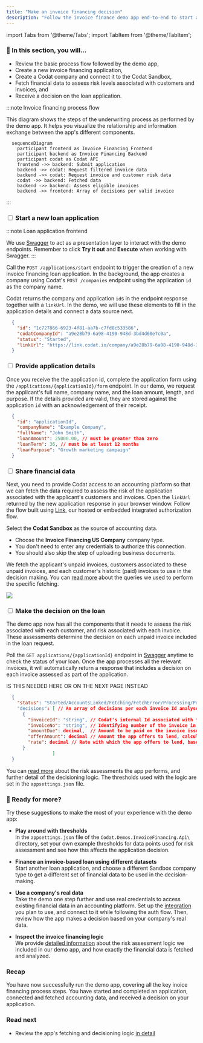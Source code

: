 ```yaml
---
title: "Make an invoice financing decision"
description: "Follow the invoice finance demo app end-to-end to start an application, analyze it, and make a decision on the request"
---
```

import Tabs from '@theme/Tabs';
import TabItem from '@theme/TabItem';

### 🚀 In this section, you will...
* Review the basic process flow followed by the demo app,
* Create a new invoice financing application,
* Create a Codat company and connect it to the Codat Sandbox,
* Fetch financial data to assess risk levels associated with customers and invoices, and
* Receive a decision on the loan application. 

:::note Invoice financing process flow

This diagram shows the steps of the underwriting process as performed by the demo app. It helps you visualize the relationship and information exchange between the app's different components.

``` mermaid
  sequenceDiagram
    participant frontend as Invoice Financing Frontend 
    participant backend as Invoice Financing Backend 
    participant codat as Codat API
    frontend ->> backend: Submit application
    backend ->> codat: Request filtered invoice data
    backend ->> codat: Request invoice and customer risk data
    codat ->> backend: Fetched data
    backend ->> backend: Assess eligible invoices 
    backend ->> frontend: Array of decisions per valid invoice
```  
:::  

### <input type="checkbox" unchecked /> Start a new loan application  

:::note Loan application frontend

We use [Swagger](http://localhost:7278/swagger/index.html) to act as a presentation layer to interact with the demo endpoints. Remember to click **Try it out** and **Execute** when working with Swagger.
:::

Call the `POST /applications/start` endpoint to trigger the creation of a new invoice financing loan application. In the background, the app creates a company using Codat's `POST /companies` endpoint using the application `id` as the company name.

Codat returns the company and application `id`s in the endpoint response together with a `linkUrl`. In the demo, we will use these elements to fill in the application details and connect a data source next.  

```json title="Example endpoint response"
  {
    "id": "1c727866-6923-4f81-aa7b-c7fd8c533586",
    "codatCompanyId": "a9e28b79-6a98-4190-948d-3bd4d60e7c0a",
    "status": "Started", 
    "linkUrl": "https://link.codat.io/company/a9e28b79-6a98-4190-948d-3bd4d60e7c0a"
  }
```

### <input type="checkbox" unchecked /> Provide application details  

Once you receive the the application id, complete the application form using the `/applications/{applicationId}/form` endpoint. In our demo, we request the applicant's full name, company name, and the loan amount, length, and purpose. If the details provided are valid, they are stored against the application `id` with an acknowledgement of their receipt. 

```json title="Example application form"
  {
    "id": "applicationId", 
    "companyName": "Example Company",
    "fullName": "John Smith",
    "loanAmount": 25000.00, // must be greater than zero 
    "loanTerm": 36, // must be at least 12 months
    "loanPurpose": "Growth marketing campaign"
  }
```

### <input type="checkbox" unchecked /> Share financial data  

Next, you need to provide Codat access to an accounting platform so that we can fetch the data required to assess the risk of the application associated with the applicant's customers and invoices. Open the `linkUrl` returned by the new application response in your browser window. Follow the flow built using [Link](/auth-flow/overview), our hosted or embedded integrated authorization flow. 

Select the **Codat Sandbox** as the source of accounting data.
* Choose the **Invoice Financing US Company** company type.
* You don't need to enter any credentials to authorize this connection. 
* You should also skip the step of uploading business documents. 

We fetch the applicant's unpaid invoices, customers associated to these unpaid invoices, and each customer's historic (paid) invoices to use in the decision making. You can [read more](/accounting-api/guides/invoice-finance/inv-fin-decision) about the queries we used to perform the specific fetching. 

![](/img/use-cases/underwriting/sandbox-credentials-modal.png)

### <input type="checkbox" unchecked /> Make the decision on the loan 

The demo app now has all the components that it needs to assess the risk associated with each customer, and risk associated with each invoice. These assessments determine the decision on each unpaid invoice included in the loan request. 

Poll the `GET applications/{applicationId}` endpoint in [Swagger](http://localhost:7278/swagger/index.html) anytime to check the status of your loan. Once the app processes all the relevant invoices, it will automatically return a response that includes a decision on each invoice assessed as part of the application.

IS THIS NEEDED HERE OR ON THE NEXT PAGE INSTEAD

```json title="Example decision response"
  {
    "status": "Started/AccountsLinked/Fetching/FetchError/Processing/ProcessingError/Complete" // Response displays one of these possible application statuses
    "decisions": [ // An array of decisions per each invoice Id analysed during the application
      {
        "invoiceId": "string", // Codat's internal Id associated with fetched invoices
        "invoiceNo": "string", // Identifying number of the invoice in the applicant's accounting system
        "amountDue": decimal,  // Amount to be paid on the invoice issued to customer
        "offerAmount": decimal // Amount the app offers to lend, calculated as 90% of amountDue
        "rate": decimal // Rate with which the app offers to lend, based on each invoice's risk
      }
                 ]
  }
```

You can [read more](/accounting-api/guides/invoice-finance/inv-fin-decision) about the risk assessments the app performs, and further detail of the decisioning logic. The thresholds used with the logic are set in the `appsettings.json` file. 

### 💪 Ready for more? 

Try these suggestions to make the most of your experience with the demo app:

- **Play around with thresholds**  
  In the `appsettings.json` file of the `Codat.Demos.InvoiceFinancing.Api\` directory, set your own example thresholds for data points used for risk assessment and see how this affects the application decision.

- **Finance an invoice-based loan using different datasets**  
  Start another loan application, and choose a different Sandbox company type to get a different set of financial data to be used in the decision-making. 

- **Use a company's real data**  
  Take the demo one step further and use real credentials to access existing financial data in an accounting platform. Set up the [integration](/integrations/accounting/overview) you plan to use, and connect to it while following the auth flow. Then, review how the app makes a decision based on your company's real data. 

- **Inspect the invoice financing logic**  
  We provide [detailed information](/accounting-api/guides/invoice-finance/inv-fin-decision) about the risk assessment logic we included in our demo app, and how exactly the financial data is fetched and analyzed. 
  

### Recap

You have now successfully run the demo app, covering all the key inoice financing process steps. You have started and completed an application, connected and fetched accounting data, and received a decision on your application. 

### Read next

- Review the app's fetching and decisioning logic [in detail](/accounting-api/guides/invoice-finance/inv-fin-decision)
